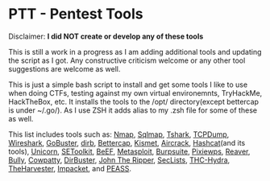 # PTT - Pentest Tools
Disclaimer: **I did NOT create or develop any of these tools**

This is still a work in a progress as I am adding additional tools and updating the script as I got. Any constructive criticism welcome or any other tool suggestions are welcome as well.

This is just a simple bash script to install and get some tools I like to use when doing CTFs, testing against my own virtual environemnts, TryHackMe, HackTheBox, etc. It installs the tools to the /opt/ directory(except bettercap is under ~/.go/). As I use ZSH it adds alias to my .zsh file for some of these as well.

This list includes tools such as:
[Nmap](https://nmap.org/), [Sqlmap](https://sqlmap.org/), [Tshark](https://tshark.dev/), [TCPDump](https://www.tcpdump.org/), [Wireshark](https://www.wireshark.org/), [GoBuster](https://github.com/OJ/gobuster), [dirb](https://salsa.debian.org/pkg-security-team/dirb), [Bettercap](https://www.bettercap.org/), [Kismet](https://www.kismetwireless.net/), [Aircrack](https://github.com/aircrack-ng/aircrack-ng), [Hashcat](https://hashcat.net/hashcat/)(and its tools), [Unicorn](https://github.com/trustedsec/unicorn), [SEToolkit](https://github.com/trustedsec/social-engineer-toolkit), [BeEF](https://github.com/beefproject/beef), [Metasploit](https://www.metasploit.com/), [Burpsuite](https://portswigger.net/burp), [Pixiewps](https://github.com/wiire-a/pixiewps), [Reaver](https://github.com/t6x/reaver-wps-fork-t6x), [Bully](https://github.com/kimocoder/bully), [Cowpatty](https://salsa.debian.org/pkg-security-team/cowpatty), [DirBuster](https://gitlab.com/kalilinux/packages/dirbuster), [John The Ripper](https://www.openwall.com/john/), [SecLists](https://github.com/danielmiessler/SecLists), [THC-Hydra](https://github.com/vanhauser-thc/thc-hydra), [TheHarvester](https://github.com/laramies/theHarvester), [Impacket](https://github.com/SecureAuthCorp/impacket), and [PEASS](https://github.com/carlospolop/PEASS-ng). 